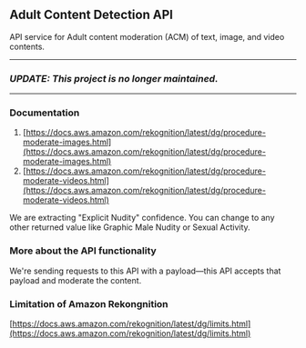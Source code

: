 ## Adult Content Detection API

API service for Adult content moderation (ACM) of text, image, and video contents.

---

### *UPDATE: This project is no longer maintained.*

---

### Documentation

1. [https://docs.aws.amazon.com/rekognition/latest/dg/procedure-moderate-images.html](https://docs.aws.amazon.com/rekognition/latest/dg/procedure-moderate-images.html)
2. [https://docs.aws.amazon.com/rekognition/latest/dg/procedure-moderate-videos.html](https://docs.aws.amazon.com/rekognition/latest/dg/procedure-moderate-videos.html)

We are extracting "Explicit Nudity" confidence. You can change to
any other returned value like Graphic Male Nudity or Sexual Activity.

### More about the API functionality

We're sending requests to this API with a payload—this API accepts that payload and moderate the content.

### Limitation of Amazon Rekongnition

[https://docs.aws.amazon.com/rekognition/latest/dg/limits.html](https://docs.aws.amazon.com/rekognition/latest/dg/limits.html)
